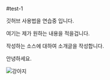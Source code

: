 #test-1

깃허브 사용법을 연습중 입니다.

여기는 제가 원하는 내용을 적을겁니다.

작성하는 소스에 대하여 소개글을 작성합니다.

안녕하세요.

![강아지](putty.nk)
